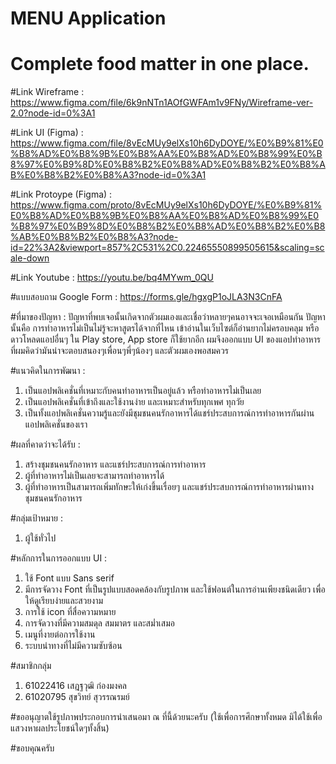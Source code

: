 # MENU Application
# Complete food matter in one place.
#Link Wireframe :  https://www.figma.com/file/6k9nNTn1AOfGWFAm1v9FNy/Wireframe-ver-2.0?node-id=0%3A1

#Link UI (Figma) : https://www.figma.com/file/8vEcMUy9elXs10h6DyDOYE/%E0%B9%81%E0%B8%AD%E0%B8%9B%E0%B8%AA%E0%B8%AD%E0%B8%99%E0%B8%97%E0%B9%8D%E0%B8%B2%E0%B8%AD%E0%B8%B2%E0%B8%AB%E0%B8%B2%E0%B8%A3?node-id=0%3A1

#Link Protoype (Figma) : https://www.figma.com/proto/8vEcMUy9elXs10h6DyDOYE/%E0%B9%81%E0%B8%AD%E0%B8%9B%E0%B8%AA%E0%B8%AD%E0%B8%99%E0%B8%97%E0%B9%8D%E0%B8%B2%E0%B8%AD%E0%B8%B2%E0%B8%AB%E0%B8%B2%E0%B8%A3?node-id=22%3A2&viewport=857%2C531%2C0.22465550899505615&scaling=scale-down 

#Link Youtube : https://youtu.be/bq4MYwm_0QU

#แบบสอบถาม Google Form : https://forms.gle/hgxgP1oJLA3N3CnFA

#ที่มาของปัญหา : 
ปัญหาที่พบเจอนั้นเกิดจากตัวผมเองและเชื่อว่าหลายๆคนอาจจะเจอเหมือนกัน ปัญหานั้นคือ การทำอาหารไม่เป็นไม่รู้จะหาสูตรได้จากที่ไหน เข้าอ่านในเว็บไซต์ก็อ่านยากไม่ครอบคลุม หรือดาวโหลดแอปอื่นๆ ใน Play store, App store ก็ใช้ยากอีก ผมจึงออกแบบ UI ของแอปทำอาหารที่ผมคิดว่ามันน่าจะตอบสนองๆเพื่อนๆพี่ๆน้องๆ และตัวผมเองพอสมควร

#แนวคิดในการพัฒนา :
1.	เป็นแอปพลิเคชั่นที่เหมาะกับคนทำอาหารเป็นอยู่แล้ว หรือทำอาหารไม่เป็นเลย
2.	เป็นแอปพลิเคชั่นที่เข้าถึงและใช้งานง่าย และเหมาะสำหรับทุกเพศ ทุกวัย
3.	เป็นทั้งแอปพลิเคชั่นความรู้และยังมีชุมชนคนรักอาหารได้แชร์ประสบการณ์การทำอาหารกันผ่าน แอปพลิเคชั่นของเรา

#ผลที่คาดว่าจะได้รับ :
1.	สร้างชุมชนคนรักอาหาร และแชร์ประสบการณ์การทำอาหาร
2.	ผู้ที่ทำอาหารไม่เป็นเลยจะสามารถทำอาหารได้
3.	ผู้ที่ทำอาหารเป็นสามารถเพิ่มทักษะให้เก่งขึ้นเรื่อยๆ และแชร์ประสบการณ์การทำอาหารผ่านทางชุมชนคนรักอาหาร

#กลุ่มเป้าหมาย :
1.	ผู้ใช้ทั่วไป 

#หลักการในการออกแบบ UI :
1.	ใช้ Font แบบ Sans serif
2.	มีการจัดวาง Font ที่เป็นรูปแบบสอดคล้องกับรูปภาพ และใช้ฟอนต์ในการอ่านเพียงชนิดเดียว เพื่อให้ดูเรียบง่ายและสวยงาม
3.	การใช้ icon ที่สื่อความหมาย
4.	การจัดวางที่มีความสมดุล สมมาตร และสม่ำเสมอ
5.	เมนูที่งายต่อการใช้งาน
6.	ระบบนำทางที่ไม่มีความซับซ้อน

#สมาชิกกลุ่ม
1.	61022416 เสฎฐวุฒิ ก๋องมงคล
2.	61020795 สุขวิทย์ สุวรรณรมย์

#ขออนุญาตใช้รูปภาพประกอบการนำเสนอมา ณ ที่นี้ด้วยนะครับ (ใช้เพื่อการศึกษาทั้งหมด มิได้ใช้เพื่อแสวงหาผลประโยชน์ใดๆทั้งสิ้น)

#ขอบคุณครับ
